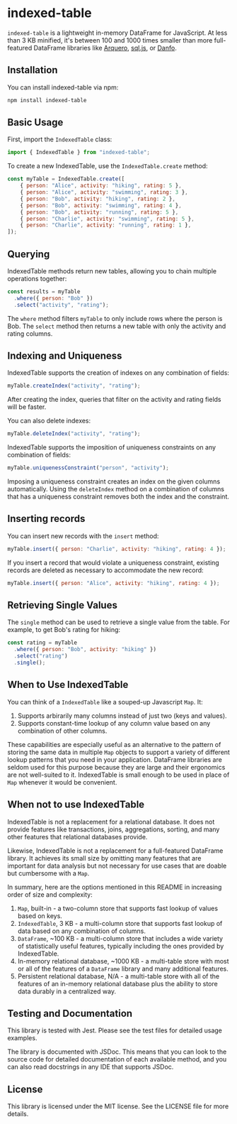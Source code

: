 # indexed-table

`indexed-table` is a lightweight in-memory DataFrame for JavaScript. At less than 3 KB minified, it's between 100 and 1000 times smaller than more full-featured DataFrame libraries like [Arquero](https://uwdata.github.io/arquero/), [sql.js](https://sql.js.org/), or [Danfo](https://danfo.jsdata.org/).

## Installation

You can install indexed-table via npm:

```bash
npm install indexed-table
```

## Basic Usage

First, import the `IndexedTable` class:

```javascript
import { IndexedTable } from "indexed-table";
```

To create a new IndexedTable, use the `IndexedTable.create` method:

```javascript
const myTable = IndexedTable.create([
    { person: "Alice", activity: "hiking", rating: 5 },
    { person: "Alice", activity: "swimming", rating: 3 },
    { person: "Bob", activity: "hiking", rating: 2 },
    { person: "Bob", activity: "swimming", rating: 4 },
    { person: "Bob", activity: "running", rating: 5 },
    { person: "Charlie", activity: "swimming", rating: 5 },
    { person: "Charlie", activity: "running", rating: 1 },
]);
```

## Querying

IndexedTable methods return new tables, allowing you to chain multiple operations together:

```javascript
const results = myTable
  .where({ person: "Bob" })
  .select("activity", "rating");
```

The `where` method filters `myTable` to only include rows where the person is Bob. The `select` method then returns a new table with only the activity and rating columns.

## Indexing and Uniqueness

IndexedTable supports the creation of indexes on any combination of fields:

```javascript
myTable.createIndex("activity", "rating");
```

After creating the index, queries that filter on the activity and rating fields will be faster.

You can also delete indexes:

```javascript
myTable.deleteIndex("activity", "rating");
```

IndexedTable supports the imposition of uniqueness constraints on any combination of fields:

```javascript
myTable.uniquenessConstraint("person", "activity");
```

Imposing a uniqueness constraint creates an index on the given columns automatically. Using the `deleteIndex` method on a combination of columns that has a uniqueness constraint removes both the index and the constraint.

## Inserting records

You can insert new records with the `insert` method:

```javascript
myTable.insert({ person: "Charlie", activity: "hiking", rating: 4 });
```

If you insert a record that would violate a uniqueness constraint, existing records are deleted as necessary to accommodate the new record:

```javascript
myTable.insert({ person: "Alice", activity: "hiking", rating: 4 });
```

## Retrieving Single Values

The `single` method can be used to retrieve a single value from the table. For example, to get Bob's rating for hiking:

```javascript
const rating = myTable
  .where({ person: "Bob", activity: "hiking" })
  .select("rating")
  .single();
```

## When to Use IndexedTable

You can think of a `IndexedTable` like a souped-up Javascript `Map`. It:

1. Supports arbirarily many columns instead of just two (keys and values).
2. Supports constant-time lookup of any column value based on any combination of other columns.

These capabilities are especially useful as an alternative to the pattern of storing the same data in multiple `Map` objects to support a variety of different lookup patterns that you need in your application. DataFrame libraries are seldom used for this purpose because they are large and their ergonomics are not well-suited to it. IndexedTable is small enough to be used in place of `Map` whenever it would be convenient.

## When not to use IndexedTable

IndexedTable is not a replacement for a relational database. It does not provide features like transactions, joins, aggregations, sorting, and many other features that relational databases provide.

Likewise, IndexedTable is not a replacement for a full-featured DataFrame library. It achieves its small size by omitting many features that are important for data analysis but not necessary for use cases that are doable but cumbersome with a `Map`.

In summary, here are the options mentioned in this README in increasing order of size and complexity:

1. `Map`, built-in - a two-column store that supports fast lookup of values based on keys.
2. `IndexedTable`, 3 KB - a multi-column store that supports fast lookup of data based on any combination of columns.
3. `DataFrame`, ~100 KB - a multi-column store that includes a wide variety of statistically useful features, typically including the ones provided by IndexedTable.
4. In-memory relational database, ~1000 KB - a multi-table store with most or all of the features of a `DataFrame` library and many additional features.
5. Persistent relational database, N/A - a multi-table store with all of the features of an in-memory relational database plus the ability to store data durably in a centralized way.


## Testing and Documentation

This library is tested with Jest. Please see the test files for detailed usage examples.

The library is documented with JSDoc. This means that you can look to the source code for detailed documentation of each available method, and you can also read docstrings in any IDE that supports JSDoc.


## License

This library is licensed under the MIT license. See the LICENSE file for more details.

